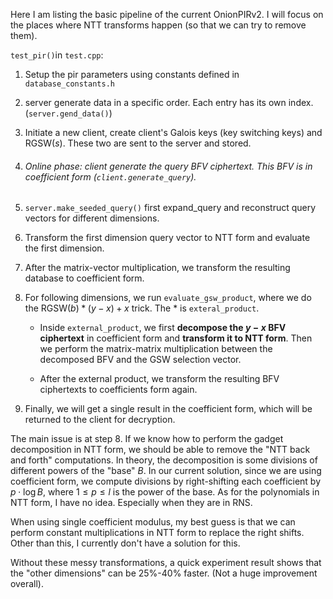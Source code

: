 Here I am listing the basic pipeline of the current OnionPIRv2. I will focus on the places where NTT transforms happen (so that we can try to remove them). 



`test_pir()`in `test.cpp`: 

1. Setup the pir parameters using constants defined in `database_constants.h`

2. server generate data in a specific order. Each entry has its own index.  (`server.gend_data()`)

3. Initiate a new client, create client's Galois keys (key switching keys) and $\mathsf{RGSW}(s)$. These two are sent to the server and stored. 

4. ###### Online phase: client generate the query BFV ciphertext. This BFV is in coefficient form (`client.generate_query`).

5. `server.make_seeded_query()` first expand_query and reconstruct query vectors for different dimensions. 

6. Transform the first dimension query vector to NTT form and evaluate the first dimension. 

7. After the matrix-vector multiplication, we transform the resulting database to coefficient form. 

8. For following dimensions, we run `evaluate_gsw_product`, where we do the $\mathsf{RGSW}(b) * (y - x) + x$ trick. The $*$ is `exteral_product`.

   - Inside `external_product`, we first **decompose the $y-x$ BFV ciphertext** in coefficient form and **transform it to NTT form**. Then we perform the matrix-matrix multiplication between the decomposed BFV and the GSW selection vector.

   - After the external product, we transform the resulting BFV ciphertexts to coefficients form again.

9. Finally, we will get a single result in the coefficient form, which will be returned to the client for decryption.



The main issue is at step 8. If we know how to perform the gadget decomposition in NTT form, we should be able to remove the "NTT back and forth" computations. In theory, the decomposition is some divisions of different powers of the "base" $B$. In our current solution, since we are using coefficient form, we compute divisions by right-shifting each coefficient by $p \cdot \log B$, where $1 \leq p \leq l$ is the power of the base. As for the polynomials in NTT form, I have no idea. Especially when they are in RNS.

When using single coefficient modulus, my best guess is that we can perform constant multiplications in NTT form to replace the right shifts. Other than this, I currently don't have a solution for this. 

Without these messy transformations, a quick experiment result shows that the "other dimensions" can be 25%-40% faster. (Not a huge improvement overall).

